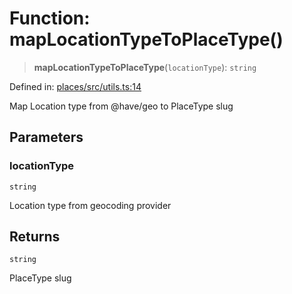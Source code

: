 # Function: mapLocationTypeToPlaceType()

> **mapLocationTypeToPlaceType**(`locationType`): `string`

Defined in: [places/src/utils.ts:14](https://github.com/happyvertical/smrt/blob/3e10e04571f8229dee5c87ee2f9b9b06c6c49f12/packages/places/src/utils.ts#L14)

Map Location type from @have/geo to PlaceType slug

## Parameters

### locationType

`string`

Location type from geocoding provider

## Returns

`string`

PlaceType slug

